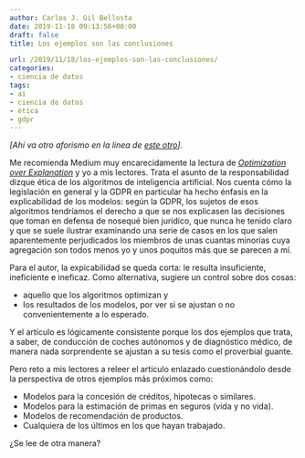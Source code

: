```yaml
---
author: Carlos J. Gil Bellosta
date: 2019-11-18 09:13:56+00:00
draft: false
title: Los ejemplos son las conclusiones

url: /2019/11/18/los-ejemplos-son-las-conclusiones/
categories:
- ciencia de datos
tags:
- ai
- ciencia de datos
- ética
- gdpr
---
```


_[Ahí va otro aforismo en la línea de [este otro](https://www.datanalytics.com/2019/10/18/el-modelo-son-las-conclusiones/)]._

Me recomienda Medium muy encarecidamente la lectura de _[Optimization over Explanation](https://medium.com/berkman-klein-center/optimization-over-explanation-41ecb135763d)_ y yo a mis lectores. Trata el asunto de la responsabilidad dizque ética de los algoritmos de inteligencia artificial. Nos cuenta cómo la legislación en general y la GDPR en particular ha hecho énfasis en la explicabilidad de los modelos: según  la GDPR, los sujetos de esos algoritmos tendríamos el derecho a que se nos explicasen las decisiones que toman en defensa de nosequé bien jurídico, que nunca he tenido claro y que se suele ilustrar examinando una serie de casos en los que salen aparentemente perjudicados los miembros de unas cuantas minorías cuya agregación son todos menos yo y unos poquitos más que se parecen a mí.

Para el autor, la expicabilidad se queda corta: le resulta insuficiente, ineficiente e ineficaz. Como alternativa, sugiere un control sobre dos cosas:

* aquello que los algoritmos optimizan y
* los resultados de los modelos, por ver si se ajustan o no convenientemente a lo esperado.

Y el artículo es lógicamente consistente porque los dos ejemplos que trata, a saber, de conducción de coches autónomos y de diagnóstico médico, de manera nada sorprendente se ajustan a su tesis como el proverbial guante.

Pero reto a mis lectores a releer el artículo enlazado cuestionándolo desde la perspectiva de otros ejemplos más próximos como:

* Modelos para la concesión de créditos, hipotecas o similares.
* Modelos para la estimación de primas en seguros (vida y no vida).
* Modelos de recomendación de productos.
* Cualquiera de los últimos en los que hayan trabajado.

¿Se lee de otra manera?